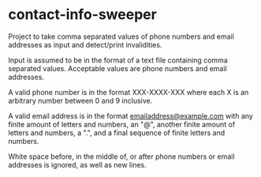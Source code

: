 # contact-info-sweeper
Project to take comma separated values of phone numbers 
and email addresses as input and detect/print invalidities.


Input is assumed to be in the format of a text file containing
comma separated values. Acceptable values are phone numbers
and email addresses.

A valid phone number is in the format
XXX-XXXX-XXX where each X is an arbitrary number between
0 and 9 inclusive. 

A valid email address is in the format
emailaddress@example.com with any finite amount of letters
and numbers, an "@", another finite amount of letters and
numbers, a ".", and a final sequence of finite letters and
numbers.

White space before, in the middle of, or after phone numbers
or email addresses is ignored, as well as new lines.
